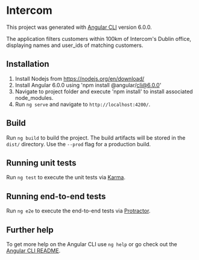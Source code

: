 # Intercom

This project was generated with [Angular CLI](https://github.com/angular/angular-cli) version 6.0.0.

The application filters customers within 100km of Intercom's Dublin office, displaying names and user_ids of matching customers.

## Installation

1. Install Nodejs from https://nodejs.org/en/download/
2. Install Angular 6.0.0 using 'npm install @angular/cli@6.0.0'
3. Navigate to project folder and execute 'npm install' to install associated node_modules.
4. Run `ng serve` and navigate to `http://localhost:4200/`.

## Build

Run `ng build` to build the project. The build artifacts will be stored in the `dist/` directory. Use the `--prod` flag for a production build.

## Running unit tests

Run `ng test` to execute the unit tests via [Karma](https://karma-runner.github.io).

## Running end-to-end tests

Run `ng e2e` to execute the end-to-end tests via [Protractor](http://www.protractortest.org/).

## Further help

To get more help on the Angular CLI use `ng help` or go check out the [Angular CLI README](https://github.com/angular/angular-cli/blob/master/README.md).
